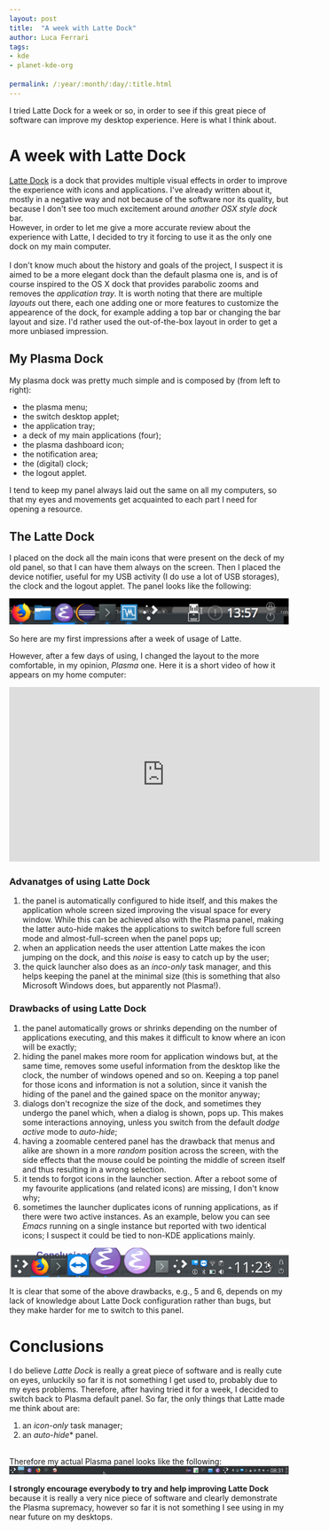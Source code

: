 ```yaml
---
layout: post
title:  "A week with Latte Dock"
author: Luca Ferrari
tags:
- kde
- planet-kde-org

permalink: /:year/:month/:day/:title.html
---
```

I tried Latte Dock for a week or so, in order to see if this great piece of software can improve my desktop experience. Here is what I think about.

# A week with Latte Dock
[Latte Dock](https://store.kde.org/p/1169519/) is a dock that provides multiple visual effects in order to improve the experience with icons and applications. I've already written about it, mostly in a negative way and not because of the software nor its quality, but because I don't see too much excitement around *another OSX style dock* bar.
<br/>
However, in order to let me give a more accurate review about the experience with Latte, I decided to try it forcing to use it as the only one dock on my main computer.
<br/>
<br/>
I don't know much about the history and goals of the project, I suspect it is aimed to be a more elegant dock than the default plasma one is, and is of course inspired to the OS X dock that provides parabolic zooms and removes the *application tray*. It is worth noting that there are multiple *layouts* out there, each one adding one or more features to customize the appearence of the dock, for example adding a top bar or changing the bar layout and size. I'd rather used the out-of-the-box layout in order to get a more unbiased impression.


## My Plasma Dock

My plasma dock was pretty much simple and is composed by (from left to right):
- the plasma menu;
- the switch desktop applet;
- the application tray;
- a deck of my main applications (four);
- the plasma dashboard icon;
- the notification area;
- the (digital) clock;
- the logout applet.

I tend to keep my panel always laid out the same on all my computers, so that my eyes and movements get acquainted to each part I need for opening a resource.


## The Latte Dock

I placed on the dock all the main icons that were present on the deck of my old panel, so that I can have them always on the screen. Then I placed the device notifier, useful for my USB activity (I do use a lot of USB storages), the clock and the logout applet. The panel looks like the following:

<center>
<img src="/images/posts/latte/lattedock1.png" />
</center>

So here are my first impressions after a week of usage of Latte.

However, after a few days of using, I changed the layout to the more comfortable, in my opinion, *Plasma* one. Here it is a short video of how it appears on my home computer:

<center>
<iframe width="560" height="315" src="https://www.youtube.com/embed/t5wCQvuU_pU" frameborder="0" allow="accelerometer; autoplay; encrypted-media; gyroscope; picture-in-picture" allowfullscreen></iframe>
</center>

### Advanatges of using Latte Dock

1. the panel is automatically configured to hide itself, and this makes the application whole screen sized improving the visual space for every window. While this can be achieved also with the Plasma panel, making the latter auto-hide makes the applications to switch before full screen mode and almost-full-screen when the panel pops up;
2. when an application needs the user attention Latte makes the icon jumping on the dock, and this *noise* is easy to catch up by the user;
3. the quick launcher also does as an *inco-only* task manager, and this helps keeping the panel at the minimal size (this is something that also Microsoft Windows does, but apparently not Plasma!).

### Drawbacks of using Latte Dock

1. the panel automatically grows or shrinks depending on the number of applications executing, and this makes it difficult to know where an icon will be exactly;
2. hiding the panel makes more room for application windows but, at the same time, removes some useful information from the desktop like the clock, the number of windows opened and so on. Keeping a top panel for those icons and information is not a solution, since it vanish the hiding of the panel and the gained space on the monitor anyway;
3. dialogs don't recognize the size of the dock, and sometimes they undergo the panel which, when a dialog is shown, pops up. This makes some interactions annoying, unless you switch from the default *dodge active* mode to *auto-hide*;
4. having a zoomable centered panel has the drawback that menus and alike are shown in a more *random* position across the screen, with the side effects that the mouse could be pointing the middle of screen itself and thus resulting in a wrong selection.
5. it tends to forgot icons in the launcher section. After a reboot some of my favourite applications (and related icons) are missing, I don't know why;
6. sometimes the launcher duplicates icons of running applications, as if there were two active instances. As an example, below you can see *Emacs* running on a single instance but reported with two identical icons; I suspect it could be tied to non-KDE applications mainly.


<center>
<img src="/images/posts/latte/lattedock3.png" />
</center>

It is clear that some of the above drawbacks, e.g., 5 and 6, depends on my lack of knowledge about Latte Dock configuration rather than bugs, but they make harder for me to switch to this panel.

# Conclusions

I do believe *Latte Dock* is really a great piece of software and is really cute on eyes, unluckily so far it is not something I get used to, probably due to my eyes problems. Therefore, after having tried it for a week, I decided to switch back to Plasma default panel.
So far, the only things that Latte made me think about are:
1. an *icon-only* task manager;
2. an *auto-hide** panel.
<br/>
Therefore my actual Plasma panel looks like the following:

<center>
<img src="/images/posts/latte/lattedock2.png" />
</center>

**I strongly encourage everybody to try and help improving Latte Dock** because it is really a very nice piece of software and clearly demonstrate the Plasma supremacy, however so far it is not something I see using in my near future on my desktops.

